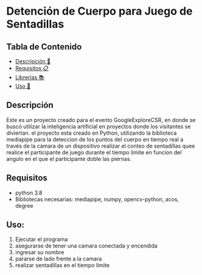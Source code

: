 # Detención de Cuerpo para Juego de Sentadillas
## Tabla de Contenido
- [Descripción 📜](#descripción-)
- [Requisitos 📋](#requisitos-)
- [Librerías 📚](#librerías-)
- [Uso 🚀](#uso-)

## Descripción
Este es un proyecto creado para el evento GoogleExploreCSR, en donde se buscó utilizar la inteligencia artificial en proyectos donde los visitantes se diviertan.
el proyecto esta creado en Python, utilizando la biblioteca mediapipe para la deteccion de los puntos del cuerpo en tiempo real a través de la cámara de un dispositivo realizar el conteo de sentadillas quee realice el participante de juego durante el tiempo limite en funcion del angulo en el que el participante doble las piernas.

## Requisitos 
* python 3.8 
* Bibliotecas necesarias: mediapipe, numpy, opencv-python, acos, degree

## Uso:
1. Ejecutar el programa
2. asegurarse de tener una camara conectada y encendida
3. ingresar su nombre
4. pararse de lado frente a la camara
5. realizar sentadillas en el tiempo limite
